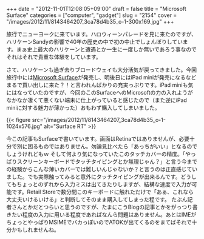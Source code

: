 +++
date = "2012-11-01T12:08:05+09:00"
draft = false
title = "Microsoft Surface"
categories = ["computer", "gadget"]
slug = "2154"
cover = "/images/2012/11/8143464207_3ca78d4b35_o-1-300x169.jpg"
+++

旅行でニューヨークに来ています。ハロウィーンパレードを見に来たのですが、ハリケーンSandyの影響で40年の歴史の中で初の中止でしょんぼりしています。まぁ史上最大のハリケーンと遭遇とか一生に一度しか無いであろう事なのでそれはそれで貴重な体験をしています。

さて、ハリケーンも過ぎ去りブロードウェイも大分活気が戻ってきました。今回旅行中には<a href="http://www.microsoft.com/Surface/">Microsoft Surface</a>が発売し、明後日にはiPad miniが発売になるなどまるで買い出しに来た？！と言われんばかりの充実っぷりです。iPad miniも気にはなっていたのですが、今回のこのSurfaceへのMicrosoftの力の入れようがなかなか凄くて悪くない端末に仕上がっていると感じたので（また逆にiPad miniに対する魅力が薄かった）おもわず購入してしまいました。

{{< figure src="/images/2012/11/8143464207_3ca78d4b35_o-1-1024x576.jpg" alt="Surface RT" >}}

今この記事もSurfaceで書いています。画面はRetinaではありませんが、必要十分で別に困るものではありません。勿論見比べたら「あっちがいい」となるのでしょうけれどもｗ
そして何より気になっていたこのタッチカバーの精度。「やっぱりスクリーンキーボードでタッチタイピングとか無理じゃん？」と言う今までの経験からこんな薄いカバーでは難しいんじゃないか？と言うのは正直感じていました。でも実際触ってみると意外にタッチタイピングが出来るんです。どうしてもちょっとのずれから入力ミスは出てきたりしますが、結構な速度で入力が可能です。Retail Storeで数分間このキーボードに触れただけで「あぁ、これなら大丈夫いけるいける」と判断してそのまま購入してしまった程です。
たぶん記者さんとかだとつらいと思うのですが、たまにこうBlogの記事とかをがっつり書きたい程度の入力に用いる程度であればなんら問題はありません。あとはIMEがちょっとやっぱりMSIMEでバカっぽいのでATOKが出てくるのをまてばそれで十分かもしれませんね。
